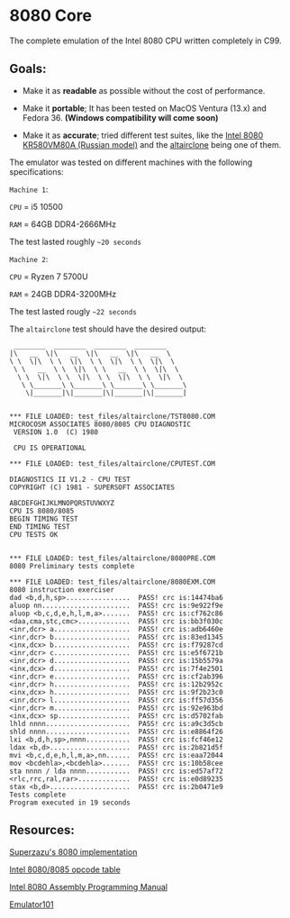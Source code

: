 # 8080 Core

The complete emulation of the Intel 8080 CPU written completely in C99. 


## Goals:


- Make it as **readable** as possible without the cost of performance. 

- Make it **portable**; It has been tested on MacOS Ventura (13.x) and Fedora 36. **(Windows compatibility will come soon)**

- Make it as **accurate**; tried different test suites, like the [Intel 8080 KR580VM80A (Russian model)](https://github.com/begoon/i8080-core/tree/master/assets) and the [altairclone](https://altairclone.com/downloads/cpu_tests/) being one of them.


The emulator was tested on different machines with the following specifications:

`Machine 1`:


`CPU` = i5 10500 

`RAM` = 64GB DDR4-2666MHz

The test lasted roughly `~20 seconds`



`Machine 2`:


`CPU` = Ryzen 7 5700U

`RAM` = 24GB DDR4-3200MHz

The test lasted rougly `~22 seconds`



The `altairclone` test should have the desired output:

```
 ________  ________  ________  ________
|\   __  \|\   __  \|\   __  \|\   __  \
\ \  \|\  \ \  \|\  \ \  \|\  \ \  \|\  \
 \ \   __  \ \  \|\  \ \   __  \ \  \|\  \
  \ \  \|\  \ \  \|\  \ \  \|\  \ \  \|\  \
   \ \_______\ \_______\ \_______\ \_______\
    \|_______|\|_______|\|_______|\|_______|


*** FILE LOADED: test_files/altairclone/TST8080.COM
MICROCOSM ASSOCIATES 8080/8085 CPU DIAGNOSTIC
 VERSION 1.0  (C) 1980

 CPU IS OPERATIONAL

*** FILE LOADED: test_files/altairclone/CPUTEST.COM

DIAGNOSTICS II V1.2 - CPU TEST
COPYRIGHT (C) 1981 - SUPERSOFT ASSOCIATES

ABCDEFGHIJKLMNOPQRSTUVWXYZ
CPU IS 8080/8085
BEGIN TIMING TEST
END TIMING TEST
CPU TESTS OK


*** FILE LOADED: test_files/altairclone/8080PRE.COM
8080 Preliminary tests complete

*** FILE LOADED: test_files/altairclone/8080EXM.COM
8080 instruction exerciser
dad <b,d,h,sp>................  PASS! crc is:14474ba6
aluop nn......................  PASS! crc is:9e922f9e
aluop <b,c,d,e,h,l,m,a>.......  PASS! crc is:cf762c86
<daa,cma,stc,cmc>.............  PASS! crc is:bb3f030c
<inr,dcr> a...................  PASS! crc is:adb6460e
<inr,dcr> b...................  PASS! crc is:83ed1345
<inx,dcx> b...................  PASS! crc is:f79287cd
<inr,dcr> c...................  PASS! crc is:e5f6721b
<inr,dcr> d...................  PASS! crc is:15b5579a
<inx,dcx> d...................  PASS! crc is:7f4e2501
<inr,dcr> e...................  PASS! crc is:cf2ab396
<inr,dcr> h...................  PASS! crc is:12b2952c
<inx,dcx> h...................  PASS! crc is:9f2b23c0
<inr,dcr> l...................  PASS! crc is:ff57d356
<inr,dcr> m...................  PASS! crc is:92e963bd
<inx,dcx> sp..................  PASS! crc is:d5702fab
lhld nnnn.....................  PASS! crc is:a9c3d5cb
shld nnnn.....................  PASS! crc is:e8864f26
lxi <b,d,h,sp>,nnnn...........  PASS! crc is:fcf46e12
ldax <b,d>....................  PASS! crc is:2b821d5f
mvi <b,c,d,e,h,l,m,a>,nn......  PASS! crc is:eaa72044
mov <bcdehla>,<bcdehla>.......  PASS! crc is:10b58cee
sta nnnn / lda nnnn...........  PASS! crc is:ed57af72
<rlc,rrc,ral,rar>.............  PASS! crc is:e0d89235
stax <b,d>....................  PASS! crc is:2b0471e9
Tests complete
Program executed in 19 seconds
```


## Resources:

[Superzazu's 8080 implementation](https://github.com/superzazu/8080)

[Intel 8080/8085 opcode table](https://tobiasvl.github.io/optable/intel-8080/)

[Intel 8080 Assembly Programming Manual](https://altairclone.com/downloads/manuals/8080%20Programmers%20Manual.pdf)

[Emulator101](http://www.emulator101.com/)

